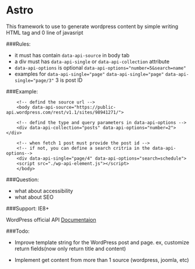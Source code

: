 Astro
=====

This framework to use to generate wordpress content by simple writing HTML tag and 0 line of javasript

###Rules:
- it must has contain `data-api-source` in body tab
- a div must has `data-api-single` or `data-api-collection` attribute
- `data-api-options` is optional `data-api-options="number=5&search=name"`
-  examples for `data-api-single="page"` `data-api-single="page"`
    `data-api-single="page/3"`   3 is post ID

###Example:
```
    <!-- defind the source url -->
    <body data-api-source="https://public-api.wordpress.com/rest/v1.1/sites/98941271/">
    
    <!-- defind the type and query parameters in data-api-options -->
    <div data-api-collection="posts" data-api-options="number=2"></div>
    
    <!-- when fetch 1 post must provide the post id -->
    <!-- if not, you can define a search critria in the data-api-options-->
    <div data-api-single="page/4" data-api-options="search=schedule">
    <script src="./wp-api-element.js"></script>
    </body>

```

###Question:
-  what about accessibility
-  what about SEO

###Support:
IE8+

WordPress official API 
[Documentaion](https://developer.wordpress.com/docs/api/)



###Todo:

- Improve template string for the WordPress post and page.
ex, customize return fields(now only return title and content)

- Implement get content from more than 1 source  (wordpress, joomla, etc)


